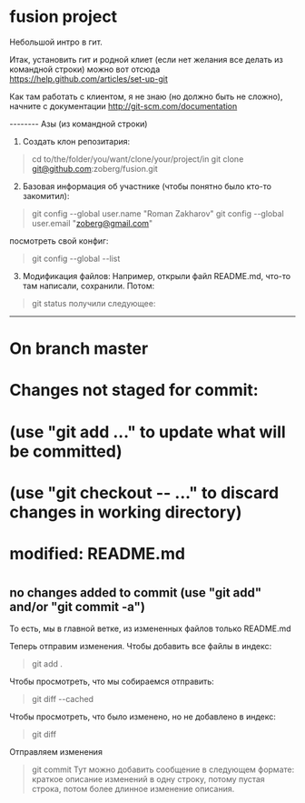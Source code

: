 fusion project
======

Небольшой интро в гит.

Итак, установить гит и родной клиет (если нет желания все делать из командной строки) можно вот отсюда https://help.github.com/articles/set-up-git

Как там работать с клиентом, я не знаю (но должно быть не сложно), начните с документации http://git-scm.com/documentation

-------- Азы (из командной строки)

1. Создать клон репозитария:
> cd to/the/folder/you/want/clone/your/project/in
> git clone git@github.com:zoberg/fusion.git

2. Базовая информация об участнике (чтобы понятно было кто-то закомитил):
> git config --global user.name "Roman Zakharov"
> git config --global user.email "zoberg@gmail.com"

посмотреть свой конфиг:
> git config --global --list

3. Модификация файлов:
Например, открыли файл README.md, что-то там написали, сохранили. Потом:
> git status
получили следующее:
------------------------------------------------------------------------------
# On branch master
# Changes not staged for commit:
#   (use "git add <file>..." to update what will be committed)
#   (use "git checkout -- <file>..." to discard changes in working directory)
#
#	modified:   README.md
#
no changes added to commit (use "git add" and/or "git commit -a")
------------------------------------------------------------------------------
То есть, мы в главной ветке, из измененных файлов только README.md

Теперь отправим изменения. Чтобы добавить все файлы в индекс:
> git add .

Чтобы просмотреть, что мы собираемся отправить:
> git diff --cached

Чтобы просмотреть, что было изменено, но не добавлено в индекс:
> git diff

Отправляем изменения
> git commit
Тут можно добавить сообщение в следующем формате: краткое описание изменений в одну строку, потому пустая строка, потом более длинное изменение описания.